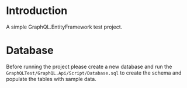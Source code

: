 # Introduction
A simple GraphQL.EntityFramework test project.

# Database
Before running the project please create a new database and run the `GraphQLTest/GraphQL.Api/Script/Database.sql` to create the schema and populate the tables with sample data.
